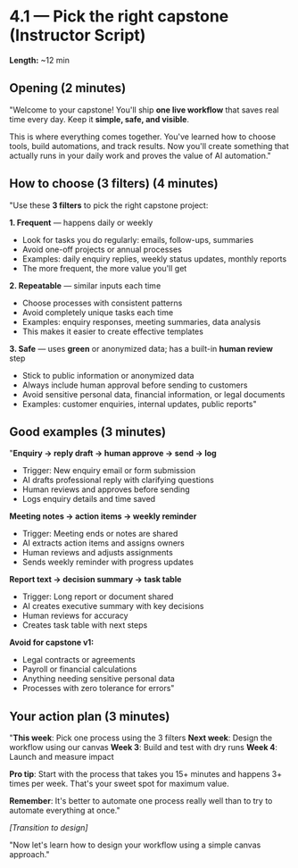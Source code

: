 # 4.1 — Pick the right capstone (Instructor Script)

**Length:** ~12 min

## Opening (2 minutes)

"Welcome to your capstone! You'll ship **one live workflow** that saves real time every day. Keep it **simple, safe, and visible**.

This is where everything comes together. You've learned how to choose tools, build automations, and track results. Now you'll create something that actually runs in your daily work and proves the value of AI automation."

## How to choose (3 filters) (4 minutes)

"Use these **3 filters** to pick the right capstone project:

**1. Frequent** — happens daily or weekly

- Look for tasks you do regularly: emails, follow-ups, summaries
- Avoid one-off projects or annual processes
- Examples: daily enquiry replies, weekly status updates, monthly reports
- The more frequent, the more value you'll get

**2. Repeatable** — similar inputs each time

- Choose processes with consistent patterns
- Avoid completely unique tasks each time
- Examples: enquiry responses, meeting summaries, data analysis
- This makes it easier to create effective templates

**3. Safe** — uses **green** or anonymized data; has a built-in **human review** step

- Stick to public information or anonymized data
- Always include human approval before sending to customers
- Avoid sensitive personal data, financial information, or legal documents
- Examples: customer enquiries, internal updates, public reports"

## Good examples (3 minutes)

"**Enquiry → reply draft → human approve → send → log**

- Trigger: New enquiry email or form submission
- AI drafts professional reply with clarifying questions
- Human reviews and approves before sending
- Logs enquiry details and time saved

**Meeting notes → action items → weekly reminder**

- Trigger: Meeting ends or notes are shared
- AI extracts action items and assigns owners
- Human reviews and adjusts assignments
- Sends weekly reminder with progress updates

**Report text → decision summary → task table**

- Trigger: Long report or document shared
- AI creates executive summary with key decisions
- Human reviews for accuracy
- Creates task table with next steps

**Avoid for capstone v1:**

- Legal contracts or agreements
- Payroll or financial calculations
- Anything needing sensitive personal data
- Processes with zero tolerance for errors"

## Your action plan (3 minutes)

"**This week**: Pick one process using the 3 filters
**Next week**: Design the workflow using our canvas
**Week 3**: Build and test with dry runs
**Week 4**: Launch and measure impact

**Pro tip**: Start with the process that takes you 15+ minutes and happens 3+ times per week. That's your sweet spot for maximum value.

**Remember**: It's better to automate one process really well than to try to automate everything at once."

_[Transition to design]_

"Now let's learn how to design your workflow using a simple canvas approach."
